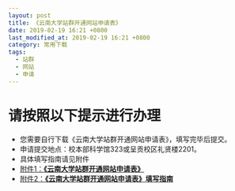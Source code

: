 ```yaml
---
layout: post
title: 《云南大学站群开通网站申请表》
date: 2019-02-19 16:21 +0800
last_modified_at: 2019-02-19 16:21 +0800
category: 常用下载
tags:
  - 站群
  - 网站
  - 申请
---
```

# 请按照以下提示进行办理
- 您需要自行下载《云南大学站群开通网站申请表》，填写完毕后提交。
- 申请提交地点：校本部科学馆323或呈贡校区礼贤楼2201。
- 具体填写指南请见附件
- [附件1：**《云南大学站群开通网站申请表》**](/assets/云南大学站群开通网站申请表.docx)
- [附件2：**《云南大学站群开通网站申请表》填写指南**](/assets/《云南大学站群开通网站申请表》填写指南.docx)
